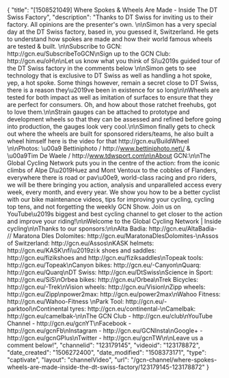{
    "title": "[1508521049] Where Spokes & Wheels Are Made - Inside The DT Swiss Factory",
    "description": "Thanks to DT Swiss for inviting us to their factory. All opinions are the presenter's own. \n\nSimon has a very special day at the DT Swiss factory, based in, you guessed it, Switzerland. He gets to understand how spokes are made and how their world famous wheels are tested & built. \n\nSubscribe to GCN: http:\/\/gcn.eu\/SubscribeToGCN\nSign up to the GCN Club: http:\/\/gcn.eu\/oH\n\nLet us know what you think of Si\u2019s guided tour of the DT Swiss factory in the comments below \n\nSimon gets to see technology that is exclusive to DT Swiss as well as handling a hot spoke, yep, a hot spoke. Some things however, remain a secret close to DT Swiss, there is a reason they\u2019ve been in existence for so long\n\nWheels are tested for both impact as well as imitation of surfaces to ensure that they are perfect for consumers.  Oh, and how about those ratchet freehubs, got to love them.\n\nStrain gauges can be attached to prototype and development wheels so that they can be assessed and refined before going into production, the gauges look very cool.\n\nSimon finally gets to check out where the wheels are built for sponsored riders\/teams, he also built a wheel himself here is the video for that http:\/\/gcn.eu\/BuildWheel \n\nPhotos: \u00a9 Bettiniphoto \/ http:\/\/www.bettiniphoto.net\/ & \u00a9Tim De Waele \/ http:\/\/www.tdwsport.com\n\nAbout GCN:\n\nThe Global Cycling Network puts you in the centre of the action: from the iconic climbs of Alpe D\u2019Huez and Mont Ventoux to the cobbles of Flanders, everywhere there is road or pav\u00e9, world-class racing and pro riders, we will be there bringing you action, analysis and unparalleled access every week, every month, and every year. We show you how to be a better cyclist with our bike maintenance videos, tips for improving your cycling, cycling top tens, and not forgetting the weekly GCN Show. Join us on YouTube\u2019s biggest and best cycling channel to get closer to the action and improve your riding!\n\nWelcome to the Global Cycling Network | Inside cycling\n\nThanks to our sponsors:\n\nAlta Badia: http:\/\/gcn.eu\/AltaBadia- \/\/ Maratona Dles Dolomites: http:\/\/gcn.eu\/MaratonaDlesDolomites-\nAssos of Switzerland: http:\/\/gcn.eu\/Assos\nKASK helmets: http:\/\/gcn.eu\/KASK\nfi\u2019zi:k shoes and saddles: http:\/\/gcn.eu\/fizikshoes and http:\/\/gcn.eu\/fiziksaddles\nTopeak tools: http:\/\/gcn.eu\/Topeak\nCanyon bikes: http:\/\/gcn.eu\/-Canyon\nQuarq: http:\/\/gcn.eu\/Quarq\nDT Swiss: http:\/\/gcn.eu\/DtSwiss\nScience in Sport: http:\/\/gcn.eu\/SiS\nOrbea bikes: http:\/\/gcn.eu\/Orbea\nTrek Bicycles: http:\/\/gcn.eu\/-Trek\nVision wheels: http:\/\/gcn.eu\/Vision\nZipp wheels: http:\/\/gcn.eu\/Zipp\npower2max: http:\/\/gcn.eu\/power2max\nWahoo Fitness: http:\/\/gcn.eu\/Wahoo-Fitness \nPark Tool: http:\/\/gcn.eu\/-parktool\nContinental tyres: http:\/\/gcn.eu\/continental-\nCamelbak: http:\/\/gcn.eu\/camelbak-\n\nThe GCN Club - http:\/\/gcn.eu\/club\nYouTube Channel - http:\/\/gcn.eu\/gcnYT\nFacebook - http:\/\/gcn.eu\/gcnFb\nInstagram - http:\/\/gcn.eu\/GCNInsta\nGoogle+ - http:\/\/gcn.eu\/gcnGPlus\nTwitter - http:\/\/gcn.eu\/gcnTW\n\nLeave us a comment below!",
    "channelid": "123179145",
    "videoid": "123178872",
    "date_created": "1506272400",
    "date_modified": "1508373171",
    "type": "captivate",
    "layout": "channelVideo",
    "url": "\/gcn-channel\/where-spokes-wheels-are-made-inside-the-dt-swiss-factory\/123179145-123178872"
}